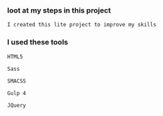 ### loot at my steps in this project
```
I created this lite project to improve my skills
```

### I used these tools
```
HTML5
```
```
Sass
```
```
SMACSS
```
```
Gulp 4
```
```
JQuery
```